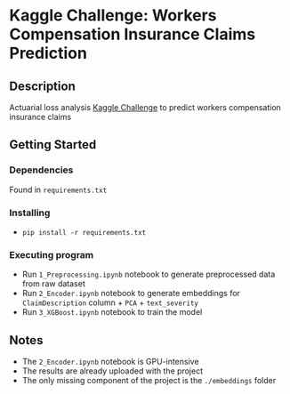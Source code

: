 # Kaggle Challenge: Workers Compensation Insurance Claims Prediction

## Description

Actuarial loss analysis [Kaggle Challenge](https://www.kaggle.com/competitions/actuarial-loss-estimation/) to predict workers compensation insurance claims

## Getting Started

### Dependencies

Found in `requirements.txt`

### Installing

* `pip install -r requirements.txt`

### Executing program

* Run `1_Preprocessing.ipynb` notebook to generate preprocessed data from raw dataset
* Run `2_Encoder.ipynb` notebook to generate embeddings for `ClaimDescription` column + `PCA` + `text_severity` 
* Run `3_XGBoost.ipynb` notebook to train the model

## Notes

* The `2_Encoder.ipynb` notebook is GPU-intensive
* The results are already uploaded with the project
* The only missing component of the project is the `./embeddings` folder